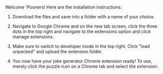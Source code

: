 Welcome 'Pooners! Here are the installation instructions:

1. Download the files and save into a folder with a name of your choice.

2. Navigate to Google Chrome and on the new tab screen, click the three dots in the top right and navigate to the extensions option and click manage extensions.

3. Make sure to switch to developer mode in the top right. Click "load unpacked" and upload the extension folder.

4. You now have your joke generator Chrome extension ready! To use, merely click the puzzle icon on a Chrome tab and select the extension.
